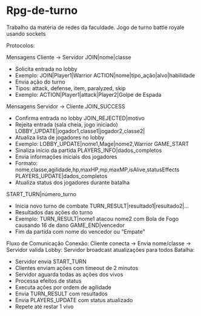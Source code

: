 # Rpg-de-turno
Trabalho da matéria de redes da faculdade. Jogo de turno battle royale usando sockets

Protocolos:

Mensagens Cliente → Servidor
JOIN|nome|classe
- Solicita entrada no lobby
- Exemplo: JOIN|Player1|Warrior
ACTION|nome|tipo_ação|alvo|habilidade
- Envia ação do turno
- Tipos: attack, defense, item, paralyzed, skip
- Exemplo: ACTION|Player1|attack|Player2|Golpe de Espada

Mensagens Servidor → Cliente
JOIN_SUCCESS
- Confirma entrada no lobby
JOIN_REJECTED|motivo
- Rejeita entrada (sala cheia, jogo iniciado)
LOBBY_UPDATE|jogador1,classe1|jogador2,classe2|
- Atualiza lista de jogadores no lobby
- Exemplo: LOBBY_UPDATE|nome1,Mage|nome2,Warrior
GAME_START
- Sinaliza início da partida
PLAYERS_INFO|dados_completos
- Envia informações iniciais dos jogadores
- Formato: nome,classe,agilidade,hp,maxHP,mp,maxMP,isAlive,statusEffects
PLAYERS_UPDATE|dados_completos
- Atualiza status dos jogadores durante batalha


START_TURN|número_turno
- Inicia novo turno de combate
TURN_RESULT|resultado1|resultado2|...
- Resultados das ações do turno
- Exemplo: TURN_RESULT|nome1 atacou nome2 com Bola de Fogo causando 16 de dano
GAME_END|vencedor
- Fim da partida com nome do vencedor ou "Empate"


Fluxo de Comunicação
Conexão: Cliente conecta → Envia nome/classe → Servidor valida
Lobby: Servidor broadcast atualizações para todos
Batalha:
- Servidor envia START_TURN
- Clientes enviam ações com timeout de 2 minutos
- Servidor aguarda todas as ações dos vivos
- Processa efeitos de status
- Executa ações por ordem de agilidade
- Envia TURN_RESULT com resultados
- Envia PLAYERS_UPDATE com status atualizado
- Repete até restar 1 vivo
